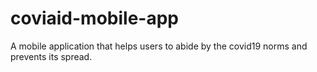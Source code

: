 # coviaid-mobile-app
A mobile application that helps users to abide by the covid19 norms and prevents its spread.

